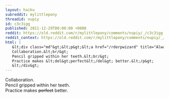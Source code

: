 ```yaml
---
layout: haiku
subreddit: mylittlepony
threadid: nupiy
id: c3c3igg
published: 2011-12-29T00:00:00 +0000
reddit: https://old.reddit.com/r/mylittlepony/comments/nupiy/_/c3c3igg
reddit_context: https://old.reddit.com/r/mylittlepony/comments/nupiy/_/c3c3igg?context=3
html: |
   &lt;div class="md"&gt;&lt;p&gt;&lt;a href="/rderpwizard" title="Always Relevant / Non-Compete Agreement Clause / Paper Bag Princess"&gt;&lt;/a&gt; 
   Collaboration.&lt;br/&gt;
   Pencil gripped within her teeth.&lt;br/&gt;
   Practice makes &lt;del&gt;perfect&lt;/del&gt; better.&lt;/p&gt;
   &lt;/div&gt;
---
```


[](/rderpwizard "Always Relevant / Non-Compete Agreement Clause / Paper Bag Princess") 
Collaboration.  
Pencil gripped within her teeth.  
Practice makes ~~perfect~~ better.